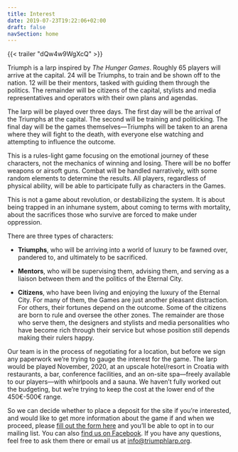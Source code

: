 ```yaml
---
title: Interest
date: 2019-07-23T19:22:06+02:00
draft: false
navSection: home
---
```


{{< trailer "dQw4w9WgXcQ" >}}

Triumph is a larp inspired by *The Hunger Games*. Roughly 65 players will arrive at the capital. 24 will be Triumphs, to train and be shown off to the nation. 12 will be their mentors, tasked with guiding them through the politics. The remainder will be citizens of the capital, stylists and media representatives and operators with their own plans and agendas.

The larp will be played over three days. The first day will be the arrival of the Triumphs at the capital. The second will be training and politicking. The final day will be the games themselves—Triumphs will be taken to an arena where they will fight to the death, with everyone else watching and attempting to influence the outcome.

This is a rules-light game focusing on the emotional journey of these characters, not the mechanics of winning and losing. There will be no boffer weapons or airsoft guns. Combat will be handled narratively, with some random elements to determine the results. All players, regardless of physical ability, will be able to participate fully as characters in the Games.

This is not a game about revolution, or destabilizing the system. It is about being trapped in an inhumane system, about coming to terms with mortality, about the sacrifices those who survive are forced to make under oppression.

There are three types of characters:

* **Triumphs**, who will be arriving into a world of luxury to be fawned over, pandered to, and ultimately to be sacrificed.

* **Mentors**, who will be supervising them, advising them, and serving as a liaison between them and the politics of the Eternal City.

* **Citizens**, who have been living and enjoying the luxury of the Eternal City. For many of them, the Games are just another pleasant distraction. For others, their fortunes depend on the outcome. Some of the citizens are born to rule and oversee the other zones. The remainder are those who serve them, the designers and stylists and media personalities who have become rich through their service but whose position still depends making their rulers happy.

Our team is in the process of negotiating for a location, but before we sign any paperwork we’re trying to gauge the interest for the game. The larp would be played November, 2020, at an upscale hotel/resort in Croatia with restaurants, a bar, conference facilities, and an on-site spa—freely available to our players—with whirlpools and a sauna. We haven’t fully worked out the budgeting, but we’re trying to keep the cost at the lower end of the 450€-500€ range.

So we can decide whether to place a deposit for the site if you’re interested, and would like to get more information about the game if and when we proceed, please [fill out the form here](https://forms.gle/GiabWeVQcU5wJjqq9) and you’ll be able to opt in to our mailing list. You can also [find us on Facebook](https://www.facebook.com/triumphlarp). If you have any questions, feel free to ask them there or email us at [info@triumphlarp.org](mailto:info@triumphlarp.org).
